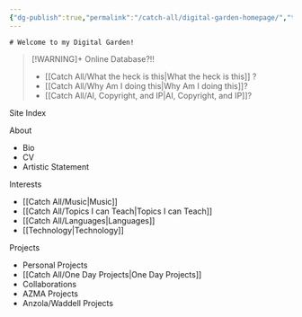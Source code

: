 ```yaml
---
{"dg-publish":true,"permalink":"/catch-all/digital-garden-homepage/","tags":["gardenEntry"],"updated":"2023-12-02T00:13:49.709-07:00"}
---
```


	# Welcome to my Digital Garden! 

> [!WARNING]+ Online Database?!!
> - [[Catch All/What the heck is this\|What the heck is this]] ?
> - [[Catch All/Why Am I doing this\|Why Am I doing this]]?
> -  [[Catch All/AI, Copyright, and IP\|AI, Copyright, and IP]]?
 > 

Site Index

About
- Bio
- CV
- Artistic Statement

Interests
- [[Catch All/Music\|Music]]
- [[Catch All/Topics I can Teach\|Topics I can Teach]]
- [[Catch All/Languages\|Languages]]
- [[Technology\|Technology]]

Projects
- Personal Projects
- [[Catch All/One Day Projects\|One Day Projects]]
- Collaborations
- AZMA Projects
- Anzola/Waddell Projects